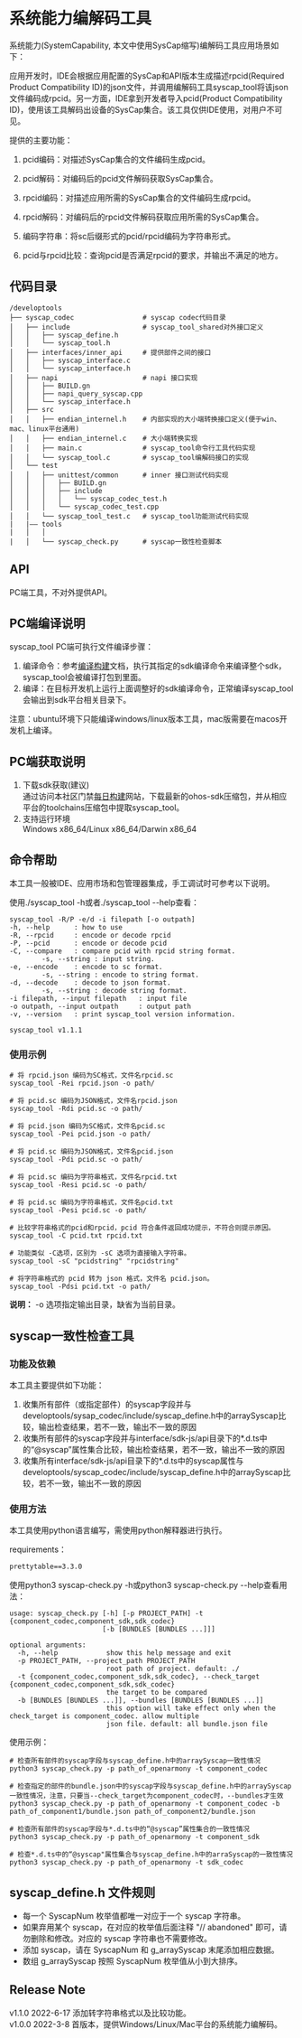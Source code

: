 # 系统能力编解码工具

系统能力(SystemCapability, 本文中使用SysCap缩写)编解码工具应用场景如下：

应用开发时，IDE会根据应用配置的SysCap和API版本生成描述rpcid(Required Product Compatibility ID)的json文件，并调用编解码工具syscap_tool将该json文件编码成rpcid。另一方面，IDE拿到开发者导入pcid(Product Compatibility ID)，使用该工具解码出设备的SysCap集合。该工具仅供IDE使用，对用户不可见。

提供的主要功能：

1. pcid编码：对描述SysCap集合的文件编码生成pcid。  

2. pcid解码：对编码后的pcid文件解码获取SysCap集合。

3. rpcid编码：对描述应用所需的SysCap集合的文件编码生成rpcid。

4. rpcid解码：对编码后的rpcid文件解码获取应用所需的SysCap集合。

5. 编码字符串：将sc后缀形式的pcid/rpcid编码为字符串形式。

6. pcid与rpcid比较：查询pcid是否满足rpcid的要求，并输出不满足的地方。

## 代码目录
```
/developtools
├── syscap_codec                 # syscap codec代码目录
│   ├── include                  # syscap_tool_shared对外接口定义
│   │   ├── syscap_define.h
│   │   └── syscap_tool.h         
│   ├── interfaces/inner_api     # 提供部件之间的接口
│   │   ├── syscap_interface.c
│   │   └── syscap_interface.h 
│   ├── napi                     # napi 接口实现
│   │   ├── BUILD.gn
│   │   ├── napi_query_syscap.cpp
│   │   └── syscap_interface.h 
│   ├── src
│   │   ├── endian_internel.h    # 内部实现的大小端转换接口定义(便于win、mac、linux平台通用)
│   │   ├── endian_internel.c    # 大小端转换实现
│   │   ├── main.c               # syscap_tool命令行工具代码实现 
│   │   └── syscap_tool.c        # syscap_tool编解码接口的实现
│   └── test 
│   │   ├── unittest/common      # inner 接口测试代码实现
│   │   │   ├── BUILD.gn
│   │   │   ├── include
│   │   │   │   └── syscap_codec_test.h
│   │   │   └── syscap_codec_test.cpp
│   │   └── syscap_tool_test.c   # syscap_tool功能测试代码实现
|   |—— tools
|   │   │
|   │   └── syscap_check.py      # syscap一致性检查脚本
```

## API
PC端工具，不对外提供API。

## PC端编译说明  
syscap_tool PC端可执行文件编译步骤：
1. 编译命令：参考[编译构建](https://gitee.com/openharmony/build/blob/master/README_zh.md)文档，执行其指定的sdk编译命令来编译整个sdk，syscap_tool会被编译打包到里面。
2. 编译：在目标开发机上运行上面调整好的sdk编译命令，正常编译syscap_tool会输出到sdk平台相关目录下。

注意：ubuntu环境下只能编译windows/linux版本工具，mac版需要在macos开发机上编译。

## PC端获取说明
1. 下载sdk获取(建议)  
    通过访问本社区门禁[每日构建](http://ci.openharmony.cn/dailys/dailybuilds)网站，下载最新的ohos-sdk压缩包，并从相应平台的toolchains压缩包中提取syscap_tool。  
2. 支持运行环境  
    Windows x86_64/Linux x86_64/Darwin x86_64

## 命令帮助  
本工具一般被IDE、应用市场和包管理器集成，手工调试时可参考以下说明。

使用./syscap_tool -h或者./syscap_tool --help查看：
```shell
syscap_tool -R/P -e/d -i filepath [-o outpath]
-h, --help      : how to use
-R, --rpcid     : encode or decode rpcid
-P, --pcid      : encode or decode pcid
-C, --compare   : compare pcid with rpcid string format.
        -s, --string : input string.
-e, --encode    : encode to sc format.
        -s, --string : encode to string format.
-d, --decode    : decode to json format.
        -s, --string : decode string format.
-i filepath, --input filepath   : input file
-o outpath, --input outpath     : output path
-v, --version   : print syscap_tool version information.

syscap_tool v1.1.1
```
### 使用示例
```shell
# 将 rpcid.json 编码为SC格式，文件名rpcid.sc
syscap_tool -Rei rpcid.json -o path/

# 将 pcid.sc 编码为JSON格式，文件名rpcid.json
syscap_tool -Rdi pcid.sc -o path/

# 将 pcid.json 编码为SC格式，文件名pcid.sc
syscap_tool -Pei pcid.json -o path/

# 将 pcid.sc 编码为JSON格式，文件名pcid.json
syscap_tool -Pdi pcid.sc -o path/

# 将 pcid.sc 编码为字符串格式，文件名rpcid.txt
syscap_tool -Resi pcid.sc -o path/

# 将 pcid.sc 编码为字符串格式，文件名pcid.txt
syscap_tool -Pesi pcid.sc -o path/

# 比较字符串格式的pcid和rpcid，pcid 符合条件返回成功提示，不符合则提示原因。
syscap_tool -C pcid.txt rpcid.txt

# 功能类似 -C选项，区别为 -sC 选项为直接输入字符串。
syscap_tool -sC "pcidstring" "rpcidstring"

# 将字符串格式的 pcid 转为 json 格式，文件名 pcid.json。
syscap_tool -Pdsi pcid.txt -o path/
```
**说明：**  -o 选项指定输出目录，缺省为当前目录。  

## syscap一致性检查工具

### 功能及依赖

本工具主要提供如下功能：

1. 收集所有部件（或指定部件）的syscap字段并与developtools/sysap_codec/include/syscap_define.h中的arraySyscap比较，输出检查结果，若不一致，输出不一致的原因
2. 收集所有部件的syscap字段并与interface/sdk-js/api目录下的*.d.ts中的“@syscap”属性集合比较，输出检查结果，若不一致，输出不一致的原因
3. 收集所有interface/sdk-js/api目录下的*.d.ts中的syscap属性与developtools/syscap_codec/include/syscap_define.h中的arraySyscap比较，若不一致，输出不一致的原因

### 使用方法

本工具使用python语言编写，需使用python解释器进行执行。

requirements：

```txt
prettytable==3.3.0
```

使用python3 syscap-check.py -h或python3 syscap-check.py --help查看用法：

```shell
usage: syscap_check.py [-h] [-p PROJECT_PATH] -t {component_codec,component_sdk,sdk_codec}
                       [-b [BUNDLES [BUNDLES ...]]]

optional arguments:
  -h, --help            show this help message and exit
  -p PROJECT_PATH, --project_path PROJECT_PATH
                        root path of project. default: ./
  -t {component_codec,component_sdk,sdk_codec}, --check_target {component_codec,component_sdk,sdk_codec}
                        the target to be compared
  -b [BUNDLES [BUNDLES ...]], --bundles [BUNDLES [BUNDLES ...]]
                        this option will take effect only when the check_target is component_codec. allow multiple
                        json file. default: all bundle.json file
```

使用示例：

```shell
# 检查所有部件的syscap字段与syscap_define.h中的arraySyscap一致性情况
python3 syscap_check.py -p path_of_openarmony -t component_codec

# 检查指定的部件的bundle.json中的syscap字段与syscap_define.h中的arraySyscap一致性情况，注意，只要当--check_target为component_codec时，--bundles才生效
python3 syscap_check.py -p path_of_openarmony -t component_codec -b path_of_component1/bundle.json path_of_component2/bundle.json

# 检查所有部件的syscap字段与*.d.ts中的“@syscap”属性集合的一致性情况
python3 syscap_check.py -p path_of_openarmony -t component_sdk

# 检查*.d.ts中的“@syscap"属性集合与syscap_define.h中的arraSyscap的一致性情况
python3 syscap_check.py -p path_of_openarmony -t sdk_codec
```

## syscap_define.h 文件规则
- 每一个 SyscapNum 枚举值都唯一对应于一个 syscap 字符串。
- 如果弃用某个 syscap，在对应的枚举值后面注释 "// abandoned" 即可，请勿删除和修改。对应的 syscap 字符串也不需要修改。
- 添加 syscap，请在 SyscapNum 和 g_arraySyscap 末尾添加相应数据。
- 数组 g_arraySyscap 按照 SyscapNum 枚举值从小到大排序。


## Release Note
v1.1.0 2022-6-17 添加转字符串格式以及比较功能。  
v1.0.0 2022-3-8 首版本，提供Windows/Linux/Mac平台的系统能力编解码。
